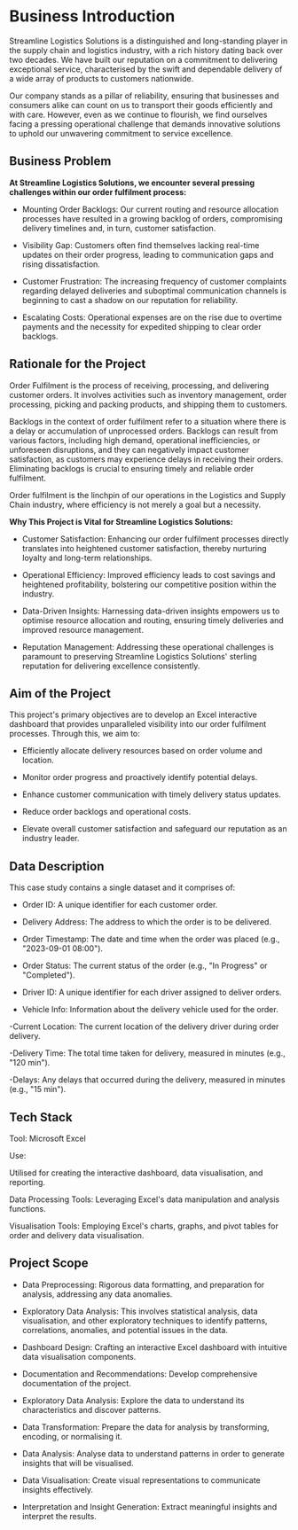 # Business Introduction

Streamline Logistics Solutions is a distinguished and long-standing player in the supply chain and logistics industry, with a rich history dating back over two decades. We have built our reputation on a commitment to delivering exceptional service, characterised by the swift and dependable delivery of a wide array of products to customers nationwide.

Our company stands as a pillar of reliability, ensuring that businesses and consumers alike can count on us to transport their goods efficiently and with care. However, even as we continue to flourish, we find ourselves facing a pressing operational challenge that demands innovative solutions to uphold our unwavering commitment to service excellence.

## Business Problem
 **At Streamline Logistics Solutions, we encounter several pressing challenges within our order fulfilment process:**

- Mounting Order Backlogs: Our current routing and resource allocation processes have resulted in a growing backlog of orders, compromising delivery timelines and, in turn, customer satisfaction.

- Visibility Gap: Customers often find themselves lacking real-time updates on their order progress, leading to communication gaps and rising dissatisfaction.

- Customer Frustration: The increasing frequency of customer complaints regarding delayed deliveries and suboptimal communication channels is beginning to cast a shadow on our reputation for reliability.

- Escalating Costs: Operational expenses are on the rise due to overtime payments and the necessity for expedited shipping to clear order backlogs.

## Rationale for the Project

Order Fulfilment is the process of receiving, processing, and delivering customer orders. It involves activities such as inventory management, order processing, picking and packing products, and shipping them to customers.

Backlogs in the context of order fulfilment refer to a situation where there is a delay or accumulation of unprocessed orders. Backlogs can result from various factors, including high demand, operational inefficiencies, or unforeseen disruptions, and they can negatively impact customer satisfaction, as customers may experience delays in receiving their orders. Eliminating backlogs is crucial to ensuring timely and reliable order fulfilment.

Order fulfilment is the linchpin of our operations in the Logistics and Supply Chain industry, where efficiency is not merely a goal but a necessity.

**Why This Project is Vital for Streamline Logistics Solutions:**

- Customer Satisfaction: Enhancing our order fulfilment processes directly translates into heightened customer satisfaction, thereby nurturing loyalty and long-term relationships.

- Operational Efficiency: Improved efficiency leads to cost savings and heightened profitability, bolstering our competitive position within the industry.

- Data-Driven Insights: Harnessing data-driven insights empowers us to optimise resource allocation and routing, ensuring timely deliveries and improved resource management.

- Reputation Management: Addressing these operational challenges is paramount to preserving Streamline Logistics Solutions' sterling reputation for delivering excellence consistently.

## Aim of the Project

This project's primary objectives are to develop an Excel interactive dashboard that provides unparalleled visibility into our order fulfilment processes. Through this, we aim to:

- Efficiently allocate delivery resources based on order volume and location.

- Monitor order progress and proactively identify potential delays.

- Enhance customer communication with timely delivery status updates.

- Reduce order backlogs and operational costs.

- Elevate overall customer satisfaction and safeguard our reputation as an industry leader.

## Data Description

This case study contains a single dataset and it comprises of:

- Order ID: A unique identifier for each customer order.

- Delivery Address: The address to which the order is to be delivered.

- Order Timestamp: The date and time when the order was placed (e.g., "2023-09-01 08:00").

- Order Status: The current status of the order (e.g., "In Progress" or "Completed").

- Driver ID: A unique identifier for each driver assigned to deliver orders.

- Vehicle Info: Information about the delivery vehicle used for the order.

-Current Location: The current location of the delivery driver during order delivery.

-Delivery Time: The total time taken for delivery, measured in minutes (e.g., "120 min").

-Delays: Any delays that occurred during the delivery, measured in minutes (e.g., "15 min").

## Tech Stack

Tool: Microsoft Excel

Use:

Utilised for creating the interactive dashboard, data visualisation, and reporting.

Data Processing Tools: Leveraging Excel's data manipulation and analysis functions.

Visualisation Tools: Employing Excel's charts, graphs, and pivot tables for order and delivery data visualisation.

## Project Scope

- Data Preprocessing: Rigorous data formatting, and preparation for analysis, addressing any data anomalies.

- Exploratory Data Analysis: This involves statistical analysis, data visualisation, and other exploratory techniques to identify patterns, correlations, anomalies, and potential issues in the data.

- Dashboard Design: Crafting an interactive Excel dashboard with intuitive data visualisation components.

- Documentation and Recommendations: Develop comprehensive documentation of the project.

- Exploratory Data Analysis: Explore the data to understand its characteristics and discover patterns.

- Data Transformation: Prepare the data for analysis by transforming, encoding, or normalising it.

- Data Analysis: Analyse data to understand patterns in order to generate insights that will be visualised.

- Data Visualisation: Create visual representations to communicate insights effectively.

- Interpretation and Insight Generation: Extract meaningful insights and interpret the results.
